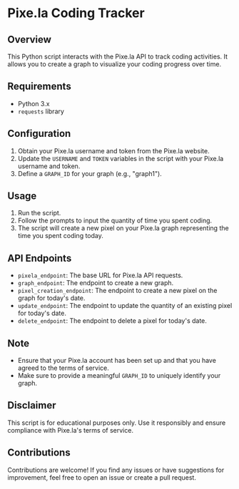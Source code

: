 # Pixe.la Coding Tracker

## Overview
This Python script interacts with the Pixe.la API to track coding activities. It allows you to create a graph to visualize your coding progress over time.

## Requirements
- Python 3.x
- `requests` library

## Configuration
1. Obtain your Pixe.la username and token from the Pixe.la website.
2. Update the `USERNAME` and `TOKEN` variables in the script with your Pixe.la username and token.
3. Define a `GRAPH_ID` for your graph (e.g., "graph1").

## Usage
1. Run the script.
2. Follow the prompts to input the quantity of time you spent coding.
3. The script will create a new pixel on your Pixe.la graph representing the time you spent coding today.

## API Endpoints
- `pixela_endpoint`: The base URL for Pixe.la API requests.
- `graph_endpoint`: The endpoint to create a new graph.
- `pixel_creation_endpoint`: The endpoint to create a new pixel on the graph for today's date.
- `update_endpoint`: The endpoint to update the quantity of an existing pixel for today's date.
- `delete_endpoint`: The endpoint to delete a pixel for today's date.

## Note
- Ensure that your Pixe.la account has been set up and that you have agreed to the terms of service.
- Make sure to provide a meaningful `GRAPH_ID` to uniquely identify your graph.

## Disclaimer
This script is for educational purposes only. Use it responsibly and ensure compliance with Pixe.la's terms of service.

## Contributions
Contributions are welcome! If you find any issues or have suggestions for improvement, feel free to open an issue or create a pull request.
